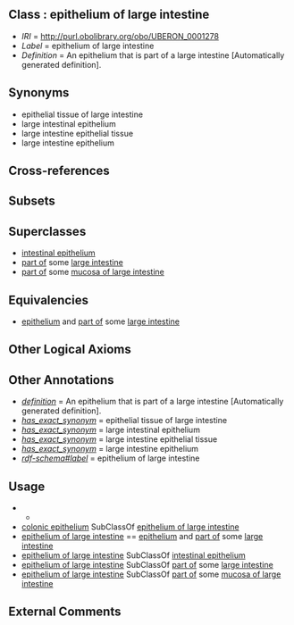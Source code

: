 
## Class : epithelium of large intestine

 * *IRI* = http://purl.obolibrary.org/obo/UBERON_0001278
 * *Label* = epithelium of large intestine
 * *Definition* = An epithelium that is part of a large intestine [Automatically generated definition].

## Synonyms

 * epithelial tissue of large intestine
 * large intestinal epithelium
 * large intestine epithelial tissue
 * large intestine epithelium

## Cross-references


## Subsets


## Superclasses

 * [intestinal epithelium](../../UBERON/77/UBERON_0001277.md)
 * [part of](../../BFO/50/BFO_0000050.md) some [large intestine](../../UBERON/59/UBERON_0000059.md)
 * [part of](../../BFO/50/BFO_0000050.md) some [mucosa of large intestine](../../UBERON/07/UBERON_0001207.md)

## Equivalencies

 * [epithelium](../../UBERON/83/UBERON_0000483.md) and [part of](../../BFO/50/BFO_0000050.md) some [large intestine](../../UBERON/59/UBERON_0000059.md)

## Other Logical Axioms


## Other Annotations

 * *[definition](../../IAO/15/IAO_0000115.md)* = An epithelium that is part of a large intestine [Automatically generated definition].
 * *[has_exact_synonym](../../ym/oboInOwl#hasExactSynonym.md)* = epithelial tissue of large intestine
 * *[has_exact_synonym](../../ym/oboInOwl#hasExactSynonym.md)* = large intestinal epithelium
 * *[has_exact_synonym](../../ym/oboInOwl#hasExactSynonym.md)* = large intestine epithelial tissue
 * *[has_exact_synonym](../../ym/oboInOwl#hasExactSynonym.md)* = large intestine epithelium
 * *[rdf-schema#label](../../el/rdf-schema#label.md)* = epithelium of large intestine

## Usage

 * -
 * [colonic epithelium](../../UBERON/97/UBERON_0000397.md) SubClassOf [epithelium of large intestine](../../UBERON/78/UBERON_0001278.md)
 * [epithelium of large intestine](../../UBERON/78/UBERON_0001278.md) == [epithelium](../../UBERON/83/UBERON_0000483.md) and [part of](../../BFO/50/BFO_0000050.md) some [large intestine](../../UBERON/59/UBERON_0000059.md)
 * [epithelium of large intestine](../../UBERON/78/UBERON_0001278.md) SubClassOf [intestinal epithelium](../../UBERON/77/UBERON_0001277.md)
 * [epithelium of large intestine](../../UBERON/78/UBERON_0001278.md) SubClassOf [part of](../../BFO/50/BFO_0000050.md) some [large intestine](../../UBERON/59/UBERON_0000059.md)
 * [epithelium of large intestine](../../UBERON/78/UBERON_0001278.md) SubClassOf [part of](../../BFO/50/BFO_0000050.md) some [mucosa of large intestine](../../UBERON/07/UBERON_0001207.md)

## External Comments

